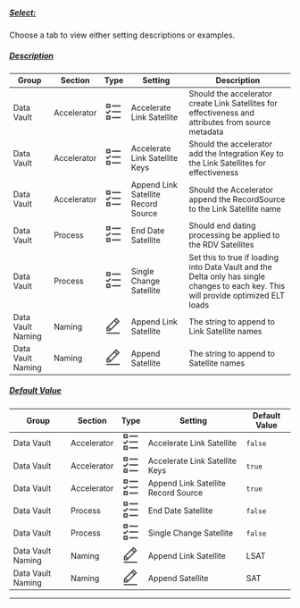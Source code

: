 ##### [Select:](#tab/settings-satellite-select)

Choose a tab to view either setting descriptions or examples.

##### [Description](#tab/settings-satellite-description)

| Group             | Section     | Type                                                                 | Setting                             | Description                                                                                                                          |
| ----------------- | ----------- | -------------------------------------------------------------------- | ----------------------------------- | ------------------------------------------------------------------------------------------------------------------------------------ |
| Data Vault        | Accelerator | ![Boolean Datatype](images\svg-icons\boolean.svg "Boolean Datatype") | Accelerate Link Satellite           | Should the accelerator create Link Satellites for effectiveness and attributes from source metadata                                  |
| Data Vault        | Accelerator | ![Boolean Datatype](images\svg-icons\boolean.svg "Boolean Datatype") | Accelerate Link Satellite Keys      | Should the accelerator add the Integration Key to the Link Satellites for effectiveness                                              |
| Data Vault        | Accelerator | ![Boolean Datatype](images\svg-icons\boolean.svg "Boolean Datatype") | Append Link Satellite Record Source | Should the Accelerator append the RecordSource to the Link Satellite name                                                            |
| Data Vault        | Process     | ![Boolean Datatype](images\svg-icons\boolean.svg "Boolean Datatype") | End Date Satellite                  | Should end dating processing be applied to the RDV Satellites                                                                        |
| Data Vault        | Process     | ![Boolean Datatype](images\svg-icons\boolean.svg "Boolean Datatype") | Single Change Satellite             | Set this to true if loading into Data Vault and the Delta only has single changes to each key. This will provide optimized ELT loads |
| Data Vault Naming | Naming      | ![Text Datatype](images\svg-icons\text.svg "Text Datatype")          | Append Link Satellite               | The string to append to Link Satellite names                                                                                         |
| Data Vault Naming | Naming      | ![Text Datatype](images\svg-icons\text.svg "Text Datatype")          | Append Satellite                    | The string to append to Satellite names                                                                                              |

##### [Default Value](#tab/settings-satellite-default)

| Group             | Section     | Type                                                                 | Setting                             | Default Value |
| ----------------- | ----------- | -------------------------------------------------------------------- | ----------------------------------- | ------------- |
| Data Vault        | Accelerator | ![Boolean Datatype](images\svg-icons\boolean.svg "Boolean Datatype") | Accelerate Link Satellite           | `false`       |
| Data Vault        | Accelerator | ![Boolean Datatype](images\svg-icons\boolean.svg "Boolean Datatype") | Accelerate Link Satellite Keys      | `true`        |
| Data Vault        | Accelerator | ![Boolean Datatype](images\svg-icons\boolean.svg "Boolean Datatype") | Append Link Satellite Record Source | `true`        |
| Data Vault        | Process     | ![Boolean Datatype](images\svg-icons\boolean.svg "Boolean Datatype") | End Date Satellite                  | `false`       |
| Data Vault        | Process     | ![Boolean Datatype](images\svg-icons\boolean.svg "Boolean Datatype") | Single Change Satellite             | `false`       |
| Data Vault Naming | Naming      | ![Text Datatype](images\svg-icons\text.svg "Text Datatype")          | Append Link Satellite               | LSAT          |
| Data Vault Naming | Naming      | ![Text Datatype](images\svg-icons\text.svg "Text Datatype")          | Append Satellite                    | SAT           |

***